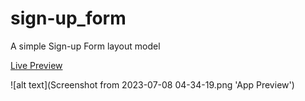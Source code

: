 # sign-up_form

A simple Sign-up Form layout model

[Live Preview](https://osportll.github.io/sign-up_form/)

![alt text](Screenshot from 2023-07-08 04-34-19.png 'App Preview')
